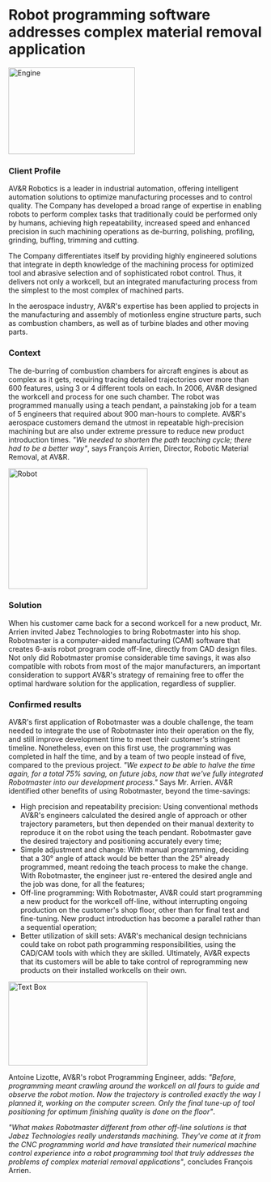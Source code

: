 # Robot programming software addresses complex material removal application

<img width="250" height="171" src="/assets/images/success/Complex%20Material%20Removal_files/image001.jpg" class="alignLeft" alt="Engine">

### Client Profile

AV&R Robotics is a leader in industrial automation, offering intelligent automation solutions to optimize manufacturing processes and to control quality. The Company has developed a broad range of expertise in enabling robots to perform complex tasks that traditionally could be performed only by humans, achieving high repeatability, increased speed and enhanced precision in such machining operations as de-burring, polishing, profiling, grinding, buffing, trimming and cutting.

The Company differentiates itself by providing highly engineered solutions that integrate in depth knowledge of the machining process for optimized tool and abrasive selection and of sophisticated robot control. Thus, it delivers not only a workcell, but an integrated manufacturing process from the simplest to the most complex of machined parts.

In the aerospace industry, AV&R's expertise has been applied to projects in the manufacturing and assembly of motionless engine structure parts, such as combustion chambers, as well as of turbine blades and other moving parts.

### Context

The de-burring of combustion chambers for aircraft engines is about as complex as it gets, requiring tracing detailed trajectories over more than 600 features, using 3 or 4 different tools on each. In 2006, AV&R designed the workcell and process for one such chamber. The robot was programmed manually using a teach pendant, a painstaking job for a team of 5 engineers that required about 900 man-hours to complete. AV&R's aerospace customers demand the utmost in repeatable high-precision machining but are also under extreme pressure to reduce new product introduction times. *"We needed to shorten the path teaching cycle; there had to be a better way"*, says François Arrien, Director, Robotic Material Removal, at AV&R.

<img width="275" height="238" src="/assets/images/success/Complex%20Material%20Removal_files/image002.jpg" class="alignLeft" alt="Robot">

### Solution

When his customer came back for a second workcell for a new product, Mr. Arrien invited Jabez Technologies to bring Robotmaster into his shop. Robotmaster is a computer-aided manufacturing (CAM) software that creates 6-axis robot program code off-line, directly from CAD design files. Not only did Robotmaster promise considerable time savings, it was also compatible with robots from most of the major manufacturers, an important consideration to support AV&R's strategy of remaining free to offer the optimal hardware solution for the application, regardless of supplier.

### Confirmed results

AV&R's first application of Robotmaster was a double challenge, the team needed to integrate the use of Robotmaster into their operation on the fly, and still improve development time to meet their customer's stringent timeline. Nonetheless, even on this first use, the programming was completed in half the time, and by a team of two people instead of five, compared to the previous project. *"We expect to be able to halve the time again, for a total 75% saving, on future jobs, now that we've fully integrated Robotmaster into our development process."* Says Mr. Arrien. AV&R identified other benefits of using Robotmaster, beyond the time-savings:

* High precision and repeatability precision: Using conventional methods AV&R's engineers calculated the desired angle of approach or other trajectory parameters, but then depended on their manual dexterity to reproduce it on the robot using the teach pendant. Robotmaster gave the desired trajectory and positioning accurately every time;
* Simple adjustment and change: With manual programming, deciding that a 30° angle of attack would be better than the 25° already programmed, meant redoing the teach process to make the change. With Robotmaster, the engineer just re-entered the desired angle and the job was done, for all the features;
* Off-line programming: With Robotmaster, AV&R could start programming a new product for the workcell off-line, without interrupting ongoing production on the customer's shop floor, other than for final test and fine-tuning. New product introduction has become a parallel rather than a sequential operation;
* Better utilization of skill sets: AV&R's mechanical design technicians could take on robot path programming responsibilities, using the CAD/CAM tools with which they are skilled. Ultimately, AV&R expects that its customers will be able to take control of reprogramming new products on their installed workcells on their own.

<img width="275" height="166" src="/assets/images/success/Complex%20Material%20Removal_files/image003.jpg" alt="Text Box" class="alignLeft">

Antoine Lizotte, AV&R's robot Programming Engineer, adds: *"Before, programming meant crawling around the workcell on all fours to guide and observe the robot motion. Now the trajectory is controlled exactly the way I planned it, working on the computer screen. Only the final tune-up of tool positioning for optimum finishing quality is done on the floor"*.

*"What makes Robotmaster different from other off-line solutions is that Jabez Technologies really understands machining. They've come at it from the CNC programming world and have translated their numerical machine control experience into a robot programming tool that truly addresses the problems of complex material removal applications"*, concludes François Arrien.
